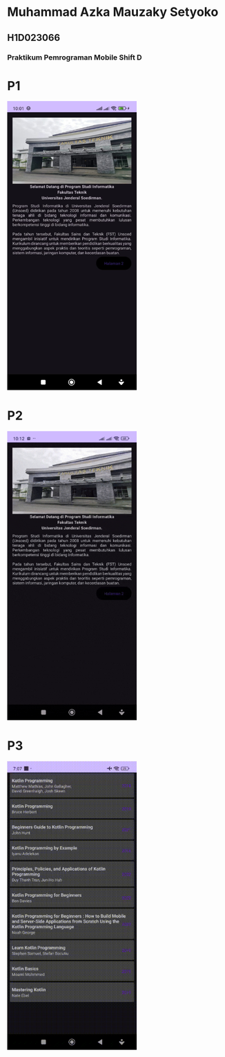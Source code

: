#   Muhammad Azka Mauzaky Setyoko
##  H1D023066
### Praktikum Pemrograman Mobile Shift D

# P1 
<img src="Gambar/sakrinsut1.jpg" width="300" alt="P1">  

# P2
<img src="Gambar/GIF2.gif" width="300" alt="P2">

# P3
<img src="Gambar/GIF3.gif" width="300" alt="P3">